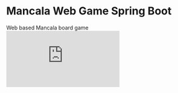 # Mancala Web Game Spring Boot
Web based Mancala board game
![Mancala Doc](https://github.com/ashrafsarhan/mancala/blob/master/doc/mancala.pdf)
